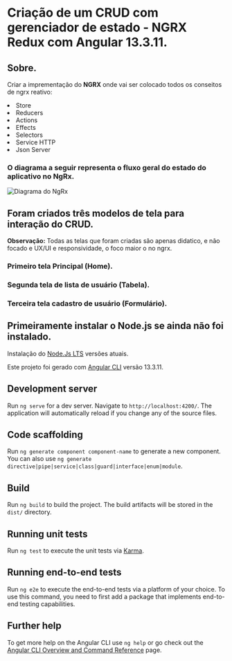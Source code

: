 # Criação de um CRUD com gerenciador de estado - NGRX Redux com Angular 13.3.11.

## Sobre.

Criar a imprementação do <b>NGRX</b> onde vai ser colocado todos os conseitos de ngrx reativo:
<li>Store</li>
<li>Reducers</li>
<li>Actions</li>
<li>Effects</li>
<li>Selectors</li>
<li>Service HTTP</li>
<li>Json Server</li>


### O diagrama a seguir representa o fluxo geral do estado do aplicativo no NgRx.

![Diagrama do NgRx](https://github.com/MarcoAntonioWeb/redux-angular/assets/55105011/8ce995a0-05eb-4691-a5a4-706988ddedd3)
 

## Foram criados três modelos de tela para interação do CRUD.
<b>Observação:</b> Todas as telas que foram criadas são apenas didatico, e não focado e UX/UI e responsividade, o foco maior o no ngrx.  

### Primeiro tela Principal (Home).

### Segunda tela de lista de usuário (Tabela).

### Terceira tela cadastro de usuário (Formulário).


## Primeiramente instalar o Node.js se ainda não foi instalado.

Instalação do [Node.Js LTS](https://nodejs.org/en/) versões atuais.

Este projeto foi gerado com [Angular CLI](https://github.com/angular/angular-cli) versão 13.3.11.

## Development server

Run `ng serve` for a dev server. Navigate to `http://localhost:4200/`. The application will automatically reload if you change any of the source files.

## Code scaffolding

Run `ng generate component component-name` to generate a new component. You can also use `ng generate directive|pipe|service|class|guard|interface|enum|module`.

## Build

Run `ng build` to build the project. The build artifacts will be stored in the `dist/` directory.

## Running unit tests

Run `ng test` to execute the unit tests via [Karma](https://karma-runner.github.io).

## Running end-to-end tests

Run `ng e2e` to execute the end-to-end tests via a platform of your choice. To use this command, you need to first add a package that implements end-to-end testing capabilities.

## Further help

To get more help on the Angular CLI use `ng help` or go check out the [Angular CLI Overview and Command Reference](https://angular.io/cli) page.